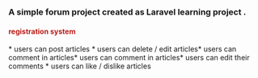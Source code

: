 <h3>  A simple forum project created as Laravel learning project .</h3>

 <h4 style="color: #b91d19"> registration system </h4>
<table> 
<tr>* users can post articles </tr>
<tr>* users can delete / edit articles</tr>
<tr>* users can comment in articles</tr>
<tr>* users can comment in articles</tr>
<tr>* users can edit their comments </tr>
<tr>* users can like / dislike articles</tr>
</table>
